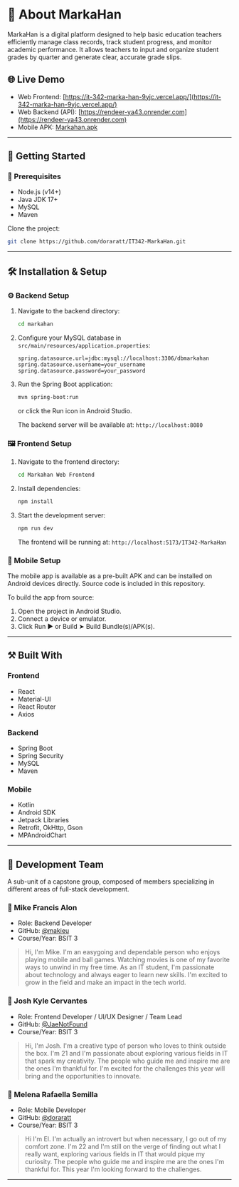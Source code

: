 # 📖 About MarkaHan

MarkaHan is a digital platform designed to help basic education teachers efficiently manage class records, track student progress, and monitor academic performance. It allows teachers to input and organize student grades by quarter and generate clear, accurate grade slips.

## 🌐 Live Demo

* Web Frontend: [https://it-342-marka-han-9yjc.vercel.app/](https://it-342-marka-han-9yjc.vercel.app/)
* Web Backend (API): [https://rendeer-ya43.onrender.com](https://rendeer-ya43.onrender.com)
* Mobile APK: [Markahan.apk](https://github.com/doraratt/IT342-MarkaHan/tree/main/releases)

---

## 🚀 Getting Started

### 🔧 Prerequisites

* Node.js (v14+)
* Java JDK 17+
* MySQL
* Maven

Clone the project:

```bash
git clone https://github.com/doraratt/IT342-MarkaHan.git
```
---

## 🛠️ Installation & Setup

### ⚙️ Backend Setup

1. Navigate to the backend directory:

   ```bash
   cd markahan
   ```

2. Configure your MySQL database in `src/main/resources/application.properties`:

   ```properties
   spring.datasource.url=jdbc:mysql://localhost:3306/dbmarkahan
   spring.datasource.username=your_username
   spring.datasource.password=your_password
   ```

3. Run the Spring Boot application:

   ```bash
   mvn spring-boot:run
   ```

   or click the Run icon in Android Studio.

   The backend server will be available at: `http://localhost:8080`

### 🖼️ Frontend Setup

1. Navigate to the frontend directory:

   ```bash
   cd Markahan Web Frontend
   ```

2. Install dependencies:

   ```bash
   npm install
   ```

3. Start the development server:

   ```bash
   npm run dev
   ```

   The frontend will be running at: `http://localhost:5173/IT342-MarkaHan`

### 📱 Mobile Setup

The mobile app is available as a pre-built APK and can be installed on Android devices directly. Source code is included in this repository.

To build the app from source:

1. Open the project in Android Studio.
2. Connect a device or emulator.
3. Click Run ▶️ or Build ➤ Build Bundle(s)/APK(s).

---

## ⚒️ Built With

### Frontend

* React
* Material-UI
* React Router
* Axios

### Backend

* Spring Boot
* Spring Security
* MySQL
* Maven

### Mobile

* Kotlin
* Android SDK
* Jetpack Libraries
* Retrofit, OkHttp, Gson
* MPAndroidChart

---

## 💪 Development Team

A sub-unit of a capstone group, composed of members specializing in different areas of full-stack development.

### 👤 Mike Francis Alon

* Role: Backend Developer
* GitHub: [@makieu](https://github.com/makieu)
* Course/Year: BSIT 3

>  Hi, I'm Mike. I'm an easygoing and dependable person who enjoys playing mobile and ball games. Watching movies is one of my favorite ways to unwind in my free time. As an IT student, I'm passionate about technology and always eager to learn new skills. I'm excited to grow in the field and make an impact in the tech world.


### 👤 Josh Kyle Cervantes

* Role: Frontend Developer / UI/UX Designer / Team Lead
* GitHub: [@JaeNotFound](https://github.com/JaeNotFound)
* Course/Year: BSIT 3

>  Hi, I'm Josh. I'm a creative type of person who loves to think outside the box. I'm 21 and I'm passionate about exploring various fields in IT that spark my creativity. The people who guide me and inspire me are the ones I'm thankful for. I'm excited for the challenges this year will bring and the opportunities to innovate.


### 👤 Melena Rafaella Semilla

* Role: Mobile Developer
* GitHub: [@doraratt](https://github.com/doraratt)
* Course/Year: BSIT 3

> Hi I'm El. I'm actually an introvert but when necessary, I go out of my comfort zone. I'm 22 and I'm still on the verge of finding out what I really want, exploring various fields in IT that would pique my curiosity. The people who guide me and inspire me are the ones I'm thankful for. This year I'm looking forward to the challenges.

---
